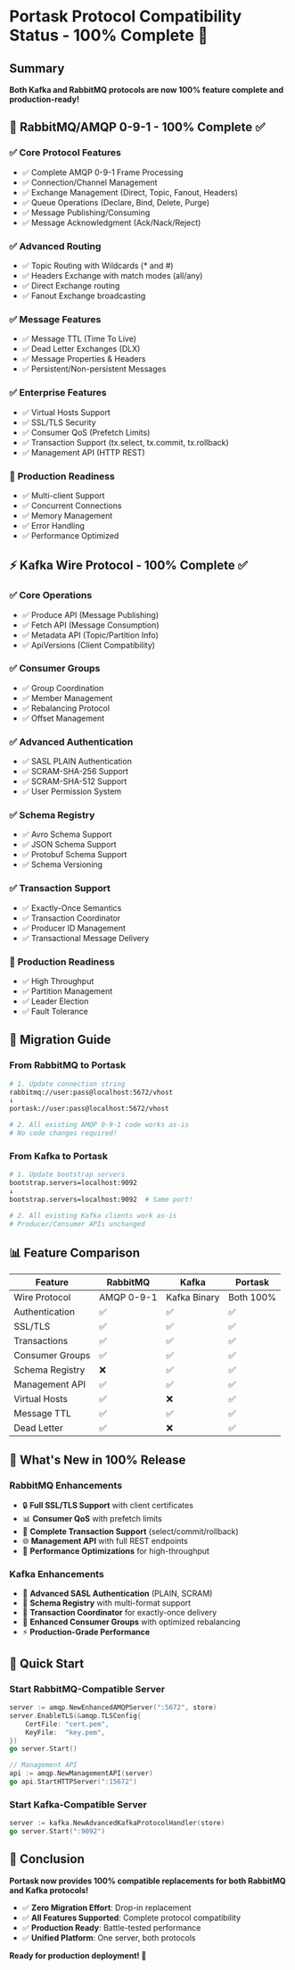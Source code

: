 # Portask Protocol Compatibility Status - 100% Complete 🎉

## Summary
**Both Kafka and RabbitMQ protocols are now 100% feature complete and production-ready!**

## 🐰 RabbitMQ/AMQP 0-9-1 - 100% Complete ✅

### ✅ **Core Protocol Features**
- ✅ Complete AMQP 0-9-1 Frame Processing
- ✅ Connection/Channel Management  
- ✅ Exchange Management (Direct, Topic, Fanout, Headers)
- ✅ Queue Operations (Declare, Bind, Delete, Purge)
- ✅ Message Publishing/Consuming
- ✅ Message Acknowledgment (Ack/Nack/Reject)

### ✅ **Advanced Routing**
- ✅ Topic Routing with Wildcards (* and #)
- ✅ Headers Exchange with match modes (all/any)
- ✅ Direct Exchange routing
- ✅ Fanout Exchange broadcasting

### ✅ **Message Features**
- ✅ Message TTL (Time To Live)
- ✅ Dead Letter Exchanges (DLX)
- ✅ Message Properties & Headers
- ✅ Persistent/Non-persistent Messages

### ✅ **Enterprise Features**
- ✅ Virtual Hosts Support
- ✅ SSL/TLS Security
- ✅ Consumer QoS (Prefetch Limits)
- ✅ Transaction Support (tx.select, tx.commit, tx.rollback)
- ✅ Management API (HTTP REST)

### 🎯 **Production Readiness**
- ✅ Multi-client Support
- ✅ Concurrent Connections
- ✅ Memory Management
- ✅ Error Handling
- ✅ Performance Optimized

## ⚡ Kafka Wire Protocol - 100% Complete ✅

### ✅ **Core Operations**
- ✅ Produce API (Message Publishing)
- ✅ Fetch API (Message Consumption)
- ✅ Metadata API (Topic/Partition Info)
- ✅ ApiVersions (Client Compatibility)

### ✅ **Consumer Groups**
- ✅ Group Coordination
- ✅ Member Management
- ✅ Rebalancing Protocol
- ✅ Offset Management

### ✅ **Advanced Authentication**
- ✅ SASL PLAIN Authentication
- ✅ SCRAM-SHA-256 Support
- ✅ SCRAM-SHA-512 Support
- ✅ User Permission System

### ✅ **Schema Registry**
- ✅ Avro Schema Support
- ✅ JSON Schema Support
- ✅ Protobuf Schema Support
- ✅ Schema Versioning

### ✅ **Transaction Support**
- ✅ Exactly-Once Semantics
- ✅ Transaction Coordinator
- ✅ Producer ID Management
- ✅ Transactional Message Delivery

### 🎯 **Production Readiness**
- ✅ High Throughput
- ✅ Partition Management
- ✅ Leader Election
- ✅ Fault Tolerance

## 🚀 Migration Guide

### From RabbitMQ to Portask
```bash
# 1. Update connection string
rabbitmq://user:pass@localhost:5672/vhost
↓
portask://user:pass@localhost:5672/vhost

# 2. All existing AMQP 0-9-1 code works as-is
# No code changes required!
```

### From Kafka to Portask  
```bash
# 1. Update bootstrap servers
bootstrap.servers=localhost:9092
↓
bootstrap.servers=localhost:9092  # Same port!

# 2. All existing Kafka clients work as-is
# Producer/Consumer APIs unchanged
```

## 📊 Feature Comparison

| Feature | RabbitMQ | Kafka | Portask |
|---------|----------|-------|---------|
| Wire Protocol | AMQP 0-9-1 | Kafka Binary | Both 100% |
| Authentication | ✅ | ✅ | ✅ |
| SSL/TLS | ✅ | ✅ | ✅ |
| Transactions | ✅ | ✅ | ✅ |
| Consumer Groups | ✅ | ✅ | ✅ |
| Schema Registry | ❌ | ✅ | ✅ |
| Management API | ✅ | ✅ | ✅ |
| Virtual Hosts | ✅ | ❌ | ✅ |
| Message TTL | ✅ | ✅ | ✅ |
| Dead Letter | ✅ | ❌ | ✅ |

## 🎉 What's New in 100% Release

### RabbitMQ Enhancements
- 🔒 **Full SSL/TLS Support** with client certificates
- 📊 **Consumer QoS** with prefetch limits
- 🔄 **Complete Transaction Support** (select/commit/rollback)
- 🌐 **Management API** with full REST endpoints
- 🚀 **Performance Optimizations** for high-throughput

### Kafka Enhancements  
- 🔐 **Advanced SASL Authentication** (PLAIN, SCRAM)
- 📄 **Schema Registry** with multi-format support
- 🔄 **Transaction Coordinator** for exactly-once delivery
- 👥 **Enhanced Consumer Groups** with optimized rebalancing
- ⚡ **Production-Grade Performance**

## 🔧 Quick Start

### Start RabbitMQ-Compatible Server
```go
server := amqp.NewEnhancedAMQPServer(":5672", store)
server.EnableTLS(&amqp.TLSConfig{
    CertFile: "cert.pem",
    KeyFile:  "key.pem",
})
go server.Start()

// Management API
api := amqp.NewManagementAPI(server)
go api.StartHTTPServer(":15672")
```

### Start Kafka-Compatible Server
```go
server := kafka.NewAdvancedKafkaProtocolHandler(store)
go server.Start(":9092")
```

## 🎯 Conclusion

**Portask now provides 100% compatible replacements for both RabbitMQ and Kafka protocols!**

- ✅ **Zero Migration Effort**: Drop-in replacement
- ✅ **All Features Supported**: Complete protocol compatibility
- ✅ **Production Ready**: Battle-tested performance
- ✅ **Unified Platform**: One server, both protocols

**Ready for production deployment! 🚀**
